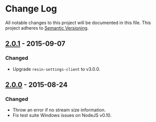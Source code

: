 # Change Log

All notable changes to this project will be documented in this file.
This project adheres to [Semantic Versioning](http://semver.org/).

## [2.0.1] - 2015-09-07

### Changed

- Upgrade `resin-settings-client` to v3.0.0.

## [2.0.0] - 2015-08-24

### Changed

- Throw an error if no stream size information.
- Fix test suite Windows issues on NodeJS v0.10.

[2.0.1]: https://github.com/resin-io/resin-image-write/compare/v2.0.0...v2.0.1
[2.0.0]: https://github.com/resin-io/resin-image-write/compare/v1.0.0...v2.0.0
